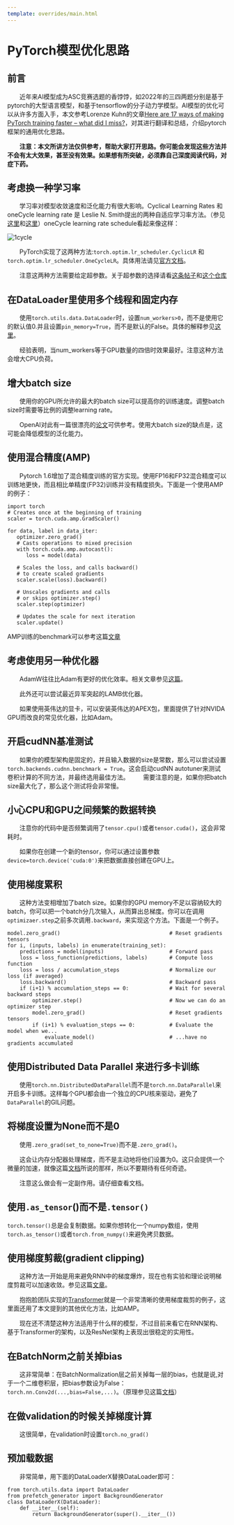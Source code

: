 ```yaml
---
template: overrides/main.html
---
```

# PyTorch模型优化思路

## 前言

&emsp;&emsp;近年来AI模型成为ASC竞赛选题的香饽饽，如2022年的三四两题分别是基于pytorch的大型语言模型，和基于tensorflow的分子动力学模型。AI模型的优化可以从许多方面入手，本文参考Lorenze Kuhn的文章[Here are 17 ways of making PyTorch training faster – what did I miss?](https://www.reddit.com/r/MachineLearning/comments/kvs1ex/d_here_are_17_ways_of_making_pytorch_training/)，对其进行翻译和总结，介绍pytorch框架的通用优化思路。

&emsp;&emsp;**注意：本文所讲方法仅供参考，帮助大家打开思路。你可能会发现这些方法并不会有太大效果，甚至没有效果。如果想有所突破，必须靠自己深度阅读代码，对症下药。**
## 考虑换一种学习率

&emsp;&emsp;学习率对模型收敛速度和泛化能力有很大影响。Cyclical Learning Rates 和oneCycle learning rate 是 Leslie N. Smith提出的两种自适应学习率方法。（参见[这里](https://arxiv.org/pdf/1506.01186.pdf)和[这里](https://arxiv.org/abs/1708.07120)）oneCycle learning rate schedule看起来像这样：

![1cycle](https://img.zsaqwq.com/images/2022/03/16/image.png)

&emsp;&emsp;PyTorch实现了这两种方法:`torch.optim.lr_scheduler.CyclicLR` 和`torch.optim.lr_scheduler.OneCycleLR`。具体用法请见[官方文档](https://pytorch.org/docs/stable/optim.html)。

&emsp;&emsp;注意这两种方法需要给定超参数。关于超参数的选择请看[这条帖子](https://towardsdatascience.com/hyper-parameter-tuning-techniques-in-deep-learning-4dad592c63c8)和[这个仓库](https://github.com/davidtvs/pytorch-lr-finder)

## 在DataLoader里使用多个线程和固定内存

&emsp;&emsp;使用`torch.utils.data.DataLoader`时，设置`num_workers>0`，而不是使用它的默认值0.并且设置`pin_memory=True`，而不是默认的False。具体的解释参见[这里](https://pytorch.org/docs/stable/data.html)。

&emsp;&emsp;经验表明，当num_workers等于GPU数量的四倍时效果最好。注意这种方法会增大CPU负荷。

## 增大batch size

&emsp;&emsp;使用你的GPU所允许的最大的batch size可以提高你的训练速度。调整batch size时需要等比例的调整learning rate。

&emsp;&emsp;OpenAI对此有一篇很漂亮的[论文](https://arxiv.org/pdf/1812.06162.pdf)可供参考。使用大batch size的缺点是，这可能会降低模型的泛化能力。

## 使用混合精度(AMP)
&emsp;&emsp;Pytorch 1.6增加了混合精度训练的官方实现。使用FP16和FP32混合精度可以训练地更快，而且相比单精度(FP32)训练并没有精度损失。下面是一个使用AMP的例子：
````
import torch
# Creates once at the beginning of training
scaler = torch.cuda.amp.GradScaler()

for data, label in data_iter:
   optimizer.zero_grad()
   # Casts operations to mixed precision
   with torch.cuda.amp.autocast():
      loss = model(data)

   # Scales the loss, and calls backward()
   # to create scaled gradients
   scaler.scale(loss).backward()

   # Unscales gradients and calls
   # or skips optimizer.step()
   scaler.step(optimizer)

   # Updates the scale for next iteration
   scaler.update()
   ````
AMP训练的benchmark可以参考这篇[文章](https://pytorch.org/blog/accelerating-training-on-nvidia-gpus-with-pytorch-automatic-mixed-precision/)

## 考虑使用另一种优化器
&emsp;&emsp;AdamW往往比Adam有更好的优化效率。相关文章参见[这篇](https://www.fast.ai/2018/07/02/adam-weight-decay/)。

&emsp;&emsp;此外还可以尝试最近异军突起的LAMB优化器。

&emsp;&emsp;如果使用英伟达的显卡，可以安装英伟达的APEX包，里面提供了针对NVIDA GPU而改良的常见优化器，比如Adam。

## 开启cudNN基准测试

&emsp;&emsp;如果你的模型架构是固定的，并且输入数据的size是常数，那么可以尝试设置`torch.backends.cudnn.benchmark = True`。这会启动cudNN autotuner来测试卷积计算的不同方法，并最终选用最佳方法。
&emsp;&emsp;需要注意的是，如果你把batch size最大化了，那么这个测试将会非常慢。

## 小心CPU和GPU之间频繁的数据转换

&emsp;&emsp;注意你的代码中是否频繁调用了`tensor.cpu()`或者`tensor.cuda()`，这会非常耗时。

&emsp;&emsp;如果你在创建一个新的tensor，你可以通过设置参数`device=torch.device('cuda:0')`来把数据直接创建在GPU上。

## 使用梯度累积

&emsp;&emsp;这种方法变相增加了batch size。如果你的GPU memory不足以容纳较大的batch，你可以把一个batch分几次输入，从而算出总梯度。你可以在调用`optimizaer.step`之前多次调用`.backward`，来实现这个方法。下面是一个例子。
```
model.zero_grad()                                   # Reset gradients tensors
for i, (inputs, labels) in enumerate(training_set):
    predictions = model(inputs)                     # Forward pass
    loss = loss_function(predictions, labels)       # Compute loss function
    loss = loss / accumulation_steps                # Normalize our loss (if averaged)
    loss.backward()                                 # Backward pass
    if (i+1) % accumulation_steps == 0:             # Wait for several backward steps
        optimizer.step()                            # Now we can do an optimizer step
        model.zero_grad()                           # Reset gradients tensors
        if (i+1) % evaluation_steps == 0:           # Evaluate the model when we...
            evaluate_model()                        # ...have no gradients accumulated
```
## 使用Distributed Data Parallel 来进行多卡训练
&emsp;&emsp;使用`torch.nn.DistributedDataParallel`而不是`torch.nn.DataParallel`来开启多卡训练。这样每个GPU都会由一个独立的CPU核来驱动，避免了`DataParallel`的GIL问题。

## 将梯度设置为None而不是0
&emsp;&emsp;使用`.zero_grad(set_to_none=True)`而不是`.zero_grad()`。

&emsp;&emsp;这会让内存分配器处理梯度，而不是主动地将他们设置为0。这只会提供一个微量的加速，就像这篇[文档](https://pytorch.org/docs/stable/optim.html)所说的那样，所以不要期待有任何奇迹。

&emsp;&emsp;注意这么做会有一定副作用。请仔细查看文档。

## 使用`.as_tensor`()而不是`.tensor()`

`torch.tensor()`总是会复制数据。如果你想转化一个numpy数组，使用`torch.as_tensor()`或者`torch.from_numpy()`来避免拷贝数据。

## 使用梯度剪裁(gradient clipping)
&emsp;&emsp;这种方法一开始是用来避免RNN中的梯度爆炸，现在也有实验和理论说明梯度剪裁可以加速收敛。参见这篇[文章](https://openreview.net/forum?id=BJgnXpVYwS)。

&emsp;&emsp;抱抱脸团队实现的[Transformer](https://github.com/huggingface/transformers/blob/7729ef738161a0a182b172fcb7c351f6d2b9c50d/examples/run_squad.py#L156)就是一个非常清晰的使用梯度裁剪的例子，这里面还用了本文提到的其他优化方法，比如AMP。

&emsp;&emsp;现在还不清楚这种方法适用于什么样的模型，不过目前来看它在RNN架构、基于Transformer的架构，以及ResNet架构上表现出很稳定的实用性。

## 在BatchNorm之前关掉bias
&emsp;&emsp;这非常简单：在BatchNormalization层之前关掉每一层的bias，也就是说,对于一个二维卷积层，把bias参数设为False：`torch.nn.Conv2d(...,bias=False,...)`。（原理参见这篇[文档](https://stackoverflow.com/questions/46256747/can-not-use-both-bias-and-batch-normalization-in-convolution-layers)）

## 在做validation的时候关掉梯度计算

&emsp;&emsp;这很简单，在validation时设置`torch.no_grad()`

## 预加载数据

&emsp;&emsp;非常简单，用下面的DataLoaderX替换DataLoader即可：
```
from torch.utils.data import DataLoader
from prefetch_generator import BackgroundGenerator
class DataLoaderX(DataLoader):
    def __iter__(self):
        return BackgroundGenerator(super().__iter__())
```
